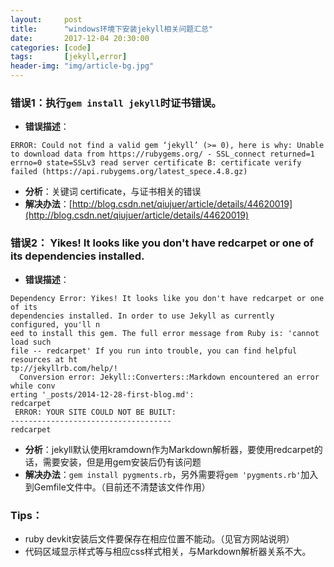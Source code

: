 ```yaml
---
layout:     post
title:      "windows环境下安装jekyll相关问题汇总"
date:       2017-12-04 20:30:00
categories: [code] 
tags:       [jekyll,error]
header-img: "img/article-bg.jpg"
---
```


### 错误1：执行`gem install jekyll`时证书错误。
* **错误描述**：
```
ERROR: Could not find a valid gem ‘jekyll’ (>= 0), here is why: Unable to download data from https://rubygems.org/ - SSL_connect returned=1 errno=0 state=SSLv3 read server certificate B: certificate verify failed (https://api.rubygems.org/latest_spece.4.8.gz)
```
* **分析**：关键词 certificate，与证书相关的错误
* **解决办法**：[http://blog.csdn.net/qiujuer/article/details/44620019](http://blog.csdn.net/qiujuer/article/details/44620019)

### 错误2： Yikes! It looks like you don't have redcarpet or one of its dependencies installed.
* **错误描述**：
```
Dependency Error: Yikes! It looks like you don't have redcarpet or one of its
dependencies installed. In order to use Jekyll as currently configured, you'll n
eed to install this gem. The full error message from Ruby is: 'cannot load such
file -- redcarpet' If you run into trouble, you can find helpful resources at ht
tp://jekyllrb.com/help/!
  Conversion error: Jekyll::Converters::Markdown encountered an error while conv
erting '_posts/2014-12-28-first-blog.md':
redcarpet
 ERROR: YOUR SITE COULD NOT BE BUILT:
------------------------------------
redcarpet
```
* **分析**：jekyll默认使用kramdown作为Markdown解析器，要使用redcarpet的话，需要安装，但是用gem安装后仍有该问题
* **解决办法**：`gem install pygments.rb`，另外需要将`gem 'pygments.rb'`加入到Gemfile文件中。（目前还不清楚该文件作用）

### Tips：
* ruby devkit安装后文件要保存在相应位置不能动。（见官方网站说明）
* 代码区域显示样式等与相应css样式相关，与Markdown解析器关系不大。